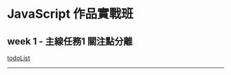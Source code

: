 # JavaScript 作品實戰班

## week 1 - **主線任務1 關注點分離**
[todoList](https://tzuyi00.github.io/hx-js-training/todoList)

---
